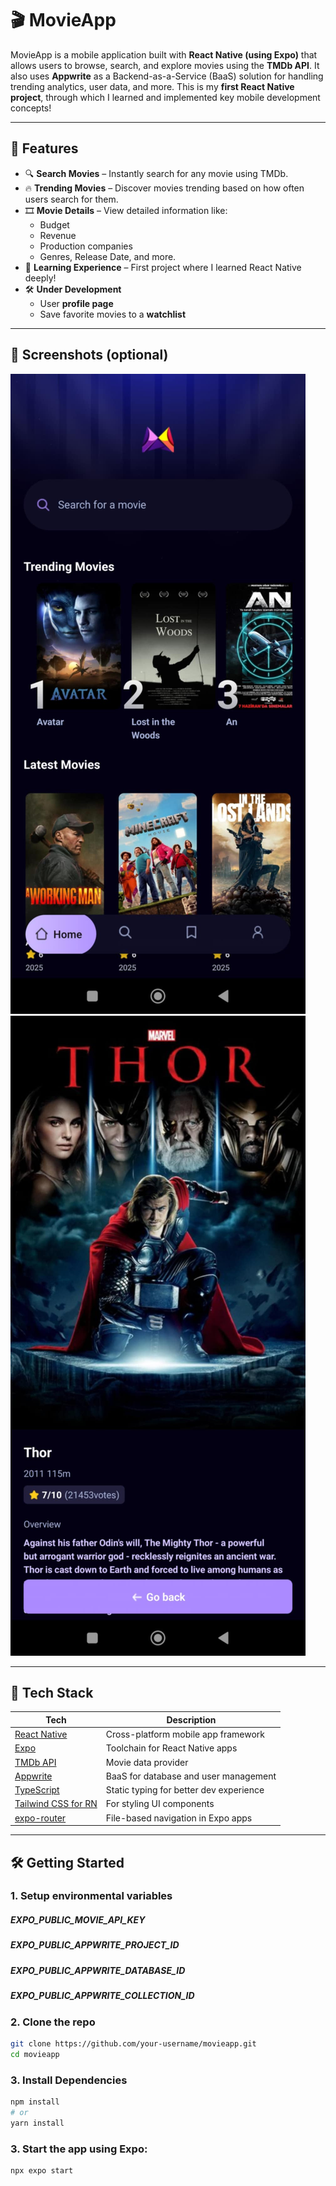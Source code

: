 # 🎬 MovieApp

MovieApp is a mobile application built with **React Native (using Expo)** that allows users to browse, search, and explore movies using the **TMDb API**. It also uses **Appwrite** as a Backend-as-a-Service (BaaS) solution for handling trending analytics, user data, and more. This is my **first React Native project**, through which I learned and implemented key mobile development concepts!

---

## 🚀 Features

- 🔍 **Search Movies** – Instantly search for any movie using TMDb.
- 🔥 **Trending Movies** – Discover movies trending based on how often users search for them.
- 🎞️ **Movie Details** – View detailed information like:
  - Budget
  - Revenue
  - Production companies
  - Genres, Release Date, and more.
- 🧠 **Learning Experience** – First project where I learned React Native deeply!
- 🛠️ **Under Development**
  - User **profile page**
  - Save favorite movies to a **watchlist**

---

## 📸 Screenshots (optional)

![Home Screen](./screenshots/screenshot1.jpeg)
![Home Screen](./screenshots/screenshot2.jpeg)

---

## 🧪 Tech Stack

| Tech                                                                | Description                             |
| ------------------------------------------------------------------- | --------------------------------------- |
| [React Native](https://reactnative.dev/)                            | Cross-platform mobile app framework     |
| [Expo](https://expo.dev/)                                           | Toolchain for React Native apps         |
| [TMDb API](https://www.themoviedb.org/documentation/api)            | Movie data provider                     |
| [Appwrite](https://appwrite.io/)                                    | BaaS for database and user management   |
| [TypeScript](https://www.typescriptlang.org/)                       | Static typing for better dev experience |
| [Tailwind CSS for RN](https://tailwindcss-react-native.vercel.app/) | For styling UI components               |
| [expo-router](https://expo.github.io/router/docs)                   | File-based navigation in Expo apps      |

---

## 🛠️ Getting Started

### 1. Setup environmental variables

##### EXPO_PUBLIC_MOVIE_API_KEY

##### EXPO_PUBLIC_APPWRITE_PROJECT_ID

##### EXPO_PUBLIC_APPWRITE_DATABASE_ID

##### EXPO_PUBLIC_APPWRITE_COLLECTION_ID

### 2. Clone the repo

```bash
git clone https://github.com/your-username/movieapp.git
cd movieapp
```

### 3. Install Dependencies

```bash
npm install
# or
yarn install
```

### 3. Start the app using Expo:

```bash
npx expo start
```
